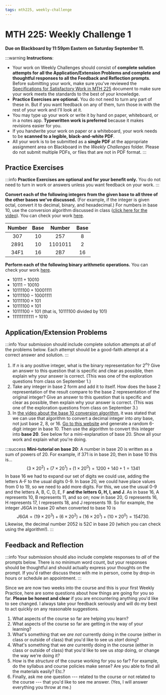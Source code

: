 ```yaml
---
tags: mth225, weekly-challenge
---
```


# MTH 225: Weekly Challenge 1

**Due on Blackboard by 11:59pm Eastern on Saturday September 11.** 

:::warning
**Instructions**: 

* Your work on Weekly Challenges should consist of **complete solution attempts for all the Application/Extension Problems and complete and thoughtful responses to all the Feedback and Reflection prompts**. Before submitting your work, make sure you've reviewed the [Specifications for Satisfactory Work in MTH 225](/Cy6P0rGZQzuOM3NwZ3ZuMw) document to make sure your work meets the standards to the best of your knowledge. 
* **Practice Exercises are optional.** You do not need to turn any part of these in. But if you want feedback on any of them, turn those in with the rest of your work and I'll look at it. 
* You may type up your work or write it by hand on paper, whiteboard, or in a notes app. **Typewritten work is preferred** because it makes revisions easier for you.
* If you handwrite your work on paper or a whiteboard, your work needs to be **scanned to a legible, black-and-white PDF**. 
* All your work is to be submitted as a **single PDF** at the appropriate assignment area on Blackboard in the *Weekly Challenges* folder. Please do not submit multiple PDFs, or files that are not in PDF format. 
:::


## Practice Exercises 

:::info
**Practice Exercises are optional and for your benefit only.** You do not need to turn in work or answers unless you want feedback on your work. 
:::

**Convert each of the following integers from the given base to all three of the other bases we've discussed.** (For example, if the integer is given octal, convert it to decimal, binary, and hexadecimal.) For numbers in base 10, use the conversion algorithm discussed in class ([click here for the video](https://vimeo.com/578187581)). You can check your work [here](https://www.rapidtables.com/convert/number/base-converter.html). 

| Number | Base | Number | Base |
|:------:|:----:|:------:|:----:|
| 307   | 10     |  257      |  8    |
| 2891   | 10     |  1101011      |  2    |
| 34F1   | 16     |  2B7      |  16    |

**Perform each of the following binary arithmetic operations.** You can check your work [here](https://www.calculator.net/binary-calculator.html). 

- $10111 + 10010$
- $10111 - 10010$ 
- $10111100 + 10001111$ 
- $10111100 - 10001111$ 
- $10111100 \times 101$
- $10111100 \times 101$
- $10111100 \div 101$ (that is, $10111100$ divided by $101$)
- $111111111111 \div 1010$ 



## Application/Extension Problems 

:::info
Your submission should include complete solution attempts at *all* of the problems below. Each attempt should be a good-faith attempt at a correct answer and solution. 
:::

1. If $n$ is any positive integer, what is the binary representation for $2^n$? Give an answer to this question that is specific and clear as possible, then explain why your answer is correct. (This was one of the exploration questions from class on September 1.)
2. Take any integer in base 2 form and add it to itself. How does the base 2 representation of the result compare to the base 2 representation of the original integer? Give an answer to this question that is specific and clear as possible, then explain why your answer is correct. (This was one of the exploration questions from class on September 3.)
3. In [the video about the base 10 conversion algorithm](https://vimeo.com/578187581), it was stated that we can use that algorithm to convert a decimal integer into *any* base, not just base 2, 8, or 16. [Go to this website](https://numbergenerator.org/random-6-digit-number-generator) and generate a random 6-digit integer in base 10. Then use the algorithm to convert this integer into **base 20**. See below for a mini-explanation of base 20. Show all your work and explain what you're doing. 


:::success
**Mini-tutorial on base 20**: A number in base 20 is written as a sum of powers of 20. For example, if 371 is in base 20, then in base 10 this is...
$$(3 \times 20^2) + (7 \times 20^1) + (1 \times 20^0) = 1200 + 140 + 1 =  1341$$
In base 16 we had to expand our set of digits we could use, adding the letters A-F to the usual digits 0-9. In base 20, we could have place values from 0 to 19, so we need to add more digits. For this, we use the usual 0-9 and the letters A, B, C, D, E, F **and the letters G, H, I, and J**. As in base 16, A represents 10, B represents 11, and so on; now in base 20, G represents 16, H represents 17, I represents 18, and J represents 19. So for example, the integer J6GA in base 20 when converted to base 10 is
$$J6GA = (19 \times 20^3) + (6 \times 20^2)+ (16 \times 20^1) + (10 \times 20^0) = 154730.$$
Likewise, the decimal number $2052$ is $52C$ in base 20 (which you can check using the algorithm!).
:::



## Feedback and Reflection 

:::info
Your submission should also include complete responses to *all* of the prompts below. There is no minimum word count, but your responses should be thoughtful and should actually express your thoughts on the prompt. If you'd rather discuss these with me in person, come by drop-in hours or schedule an appointment. 
:::

Since we are now two weeks into the course and this is your first Weekly Practice, here are some questions about how things are going for you so far. **Please be honest and clear** if you are encountering anything you'd like to see changed. I always take your feedback seriously and will do my best to act quickly on any reasonable suggestions. 

1. What aspects of the course so far are helping you learn? 
2. What aspects of the course so far are getting in the way of your learning? 
3. What's something that we *are not* currently doing in the course (either in class or outside of class) that you'd like to see us *start* doing? 
4. What's something that we *are* currently doing in the course (either in class or outside of class) that you'd like to see us *stop* doing, or change the way we're doing it? 
5. How is the *structure* of the course working for you so far? For example, do the syllabus and course policies make sense? Are you able to find all the materials easily? Etc.? 
6. Finally, ask me one question --- related to the course or not related to the course --- that you'd like to see me answer. (Yes, I will answer everything you throw at me.) 